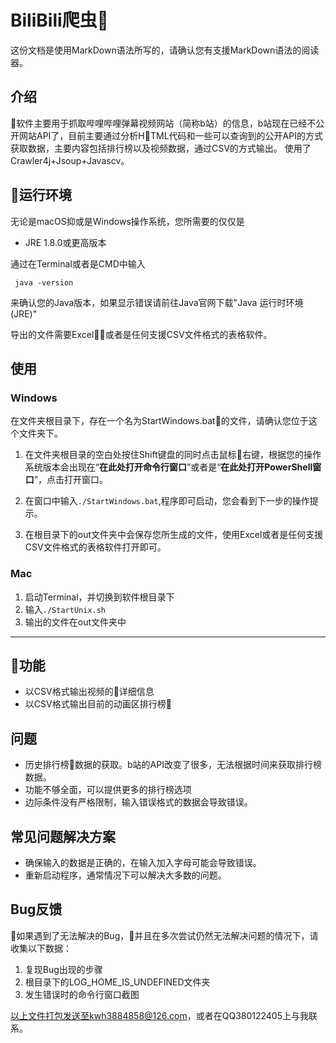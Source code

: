 # BiliBili爬虫

这份文档是使用MarkDown语法所写的，请确认您有支援MarkDown语法的阅读器。

## 介绍
软件主要用于抓取哔哩哔哩弹幕视频网站（简称b站）的信息，b站现在已经不公开网站API了，目前主要通过分析HTML代码和一些可以查询到的公开API的方式获取数据，主要内容包括排行榜以及视频数据，通过CSV的方式输出。
使用了Crawler4j+Jsoup+Javascv。

## 运行环境
无论是macOS抑或是Windows操作系统，您所需要的仅仅是

- JRE 1.8.0或更高版本

通过在Terminal或者是CMD中输入

``` java -version```

来确认您的Java版本，如果显示错误请前往Java官网下载"Java 运行时环境(JRE)"

导出的文件需要Excel或者是任何支援CSV文件格式的表格软件。

## 使用

 ### Windows

在文件夹根目录下，存在一个名为StartWindows.bat的文件，请确认您位于这个文件夹下。

1. 在文件夹根目录的空白处按住Shift键盘的同时点击鼠标右键，根据您的操作系统版本会出现在“**在此处打开命令行窗口**”或者是“**在此处打开PowerShell窗口**”，点击打开窗口。

2. 在窗口中输入`./StartWindows.bat`,程序即可启动，您会看到下一步的操作提示。

3. 在根目录下的out文件夹中会保存您所生成的文件，使用Excel或者是任何支援CSV文件格式的表格软件打开即可。

### Mac
1. 启动Terminal，并切换到软件根目录下
2. 输入`./StartUnix.sh`
3. 输出的文件在out文件夹中

---
## 功能
- 以CSV格式输出视频的详细信息
- 以CSV格式输出目前的动画区排行榜

## 问题
- 历史排行榜数据的获取。b站的API改变了很多，无法根据时间来获取排行榜数据。
- 功能不够全面，可以提供更多的排行榜选项
- 边际条件没有严格限制，输入错误格式的数据会导致错误。

## 常见问题解决方案
- 确保输入的数据是正确的，在输入加入字母可能会导致错误。
- 重新启动程序，通常情况下可以解决大多数的问题。

## Bug反馈
如果遇到了无法解决的Bug，并且在多次尝试仍然无法解决问题的情况下，请收集以下数据：
1. 复现Bug出现的步骤
2. 根目录下的LOG_HOME_IS_UNDEFINED文件夹
3. 发生错误时的命令行窗口截图

以上文件打包发送至kwh3884858@126.com，或者在QQ380122405上与我联系。